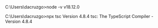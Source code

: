 C:\Users\dacruzgo>node -v
v18.12.0

C:\Users\dacruzgo>npx tsc
Version 4.8.4
tsc: The TypeScript Compiler - Version 4.8.4